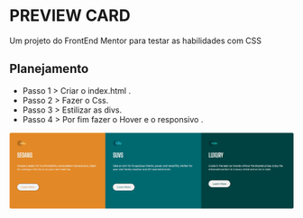   # PREVIEW CARD
 Um projeto do FrontEnd Mentor para testar as habilidades com CSS

 ## Planejamento

- Passo 1 > Criar o index.html .
- Passo 2 > Fazer o Css.
- Passo 3 > Estilizar as divs.
- Passo 4 > Por fim fazer o Hover e o responsivo .

<img src="./src/image/PREVIEW.gif" alt =" gif do projeto " >